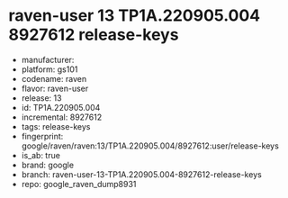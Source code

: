 # raven-user 13 TP1A.220905.004 8927612 release-keys
- manufacturer: 
- platform: gs101
- codename: raven
- flavor: raven-user
- release: 13
- id: TP1A.220905.004
- incremental: 8927612
- tags: release-keys
- fingerprint: google/raven/raven:13/TP1A.220905.004/8927612:user/release-keys
- is_ab: true
- brand: google
- branch: raven-user-13-TP1A.220905.004-8927612-release-keys
- repo: google_raven_dump8931
